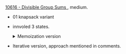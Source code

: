 [10616 - Divisible Group Sums ](https://onlinejudge.org/index.php?option=com_onlinejudge&Itemid=8&category=652&page=show_problem&problem=1557), medium.
 - 01 knapsack variant
 - innvoled 3 states.
   <details>
   <summary>Memoization version</summary>

   ```cpp
     #define MAX 205
     #define vi vector<int>
     #define vvi vector<vi>
     #define vvvi vector<vvi>
     
     int N, M, D, Q;
     vi arr;
     vvvi memo;
     
     int dp(int n, int sum, int m) {
         if (m == 0)
             return sum == 0;
         if (n == N)
             return 0;
         
         int &ans = memo[n][sum][m];
         
         if (ans != -1)
             return ans;
         
         ans = dp(n + 1, (sum % D + D) % D, m) +
               dp(n + 1, (D + sum % D + arr[n] % D) % D, m + 1);
         return ans;
     }
     
     int main() {
         int i, j, res;
         
         j = 1;
         while (1) {
         scanf("%d %d", &N, &Q);
         
             if (N == 0 && Q == 0)
               break;
         
             arr = vi(N);
             for (auto &i : arr)
               scanf("%d", &i);
         
             printf("SET %d:\n", j);
         
             for (i = 0; i < Q; i++) {
               scanf("%d %d", &D, &M);
               memo = vvvi(MAX, vvi(MAX, vi(15, -1)));
         
               res = dp(0, 0, M);
               printf("QUERY %d: %d\n", i + 1, res);
             }
             j++;
         }
     }


   ```

   </details>
 - Iterative version, approach mentioned in comments.


